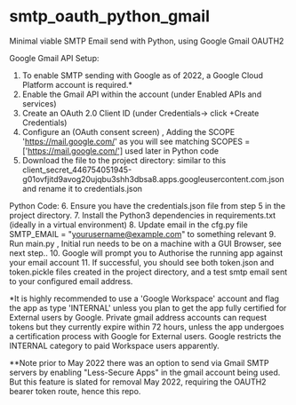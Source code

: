 # smtp_oauth_python_gmail
Minimal viable SMTP Email send with Python, using Google Gmail OAUTH2

Google Gmail API Setup:
1. To enable SMTP sending with Google as of 2022, a Google Cloud Platform account is required.*
2. Enable the Gmail API within the account (under Enabled APIs and services)
3. Create an OAuth 2.0 Client ID (under Credentials-> click +Create Credentials)
4. Configure an (OAuth consent screen) , Adding the SCOPE 'https://mail.google.com/' as you will see matching SCOPES = ['https://mail.google.com/'] used later in Python code
5. Download the file to the project directory: similar to this client_secret_446754051945-g01ovfjitd9avog20ujqbu3shh3dbsa8.apps.googleusercontent.com.json and rename it to credentials.json
    
Python Code:
6. Ensure you have the credentials.json file from step 5 in the project directory.
7. Install the Python3 dependencies in requirements.txt (ideally in a virtual environment)
8. Update email in the cfg.py file SMTP_EMAIL = "yourusername@example.com" to something relevant
9. Run main.py , Initial run needs to be on a machine with a GUI Browser, see next step..
10. Google will prompt you to Authorise the running app against your email account
11. If successful, you should see both token.json and token.pickle files created in the project directory, and a test smtp email sent to your configured email address.


*It is highly recommended to use a 'Google Workspace' account and flag the app as type 'INTERNAL' unless you plan to get the app fully certified for External users by Google. Private gmail address accounts can request tokens but they currently expire within 72 hours, unless the app undergoes a certification process with Google for External users. Google restricts the INTERNAL category to paid Workspace users apparently.

**Note prior to May 2022 there was an option to send via Gmail SMTP servers by enabling "Less-Secure Apps" in the gmail account being used. But this feature is slated for removal May 2022, requiring the OAUTH2 bearer token route, hence this repo.
